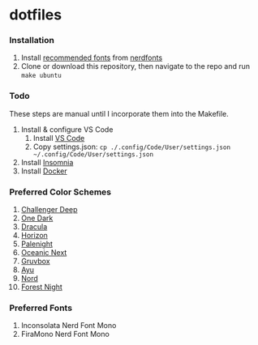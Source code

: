 # dotfiles

### Installation
1. Install [recommended fonts](#preferred-fonts) from [nerdfonts](https://www.nerdfonts.com/)
2. Clone or download this repository, then navigate to the repo and run `make ubuntu`

### Todo
These steps are manual until I incorporate them into the Makefile.

1. Install & configure VS Code
    1. Install [VS Code](https://code.visualstudio.com/)
    2. Copy settings.json: `cp ./.config/Code/User/settings.json ~/.config/Code/User/settings.json`
2. Install [Insomnia](https://insomnia.rest/)
3. Install [Docker](https://docs.docker.com/install/)

### Preferred Color Schemes
1. [Challenger Deep](https://challenger-deep-theme.github.io)
2. [One Dark](https://github.com/joshdick/onedark.vim)
3. [Dracula](https://draculatheme.com/)
4. [Horizon](https://github.com/ntk148v/vim-horizon)
5. [Palenight](https://github.com/drewtempelmeyer/palenight.vim)
6. [Oceanic Next](https://github.com/mhartington/oceanic-next)
7. [Gruvbox](https://github.com/gruvbox-community/gruvbox)
8. [Ayu](https://github.com/ayu-theme/ayu-vim)
9. [Nord](https://www.nordtheme.com)
10. [Forest Night](https://github.com/sainnhe/forest-night)

### Preferred Fonts
1. Inconsolata Nerd Font Mono
2. FiraMono Nerd Font Mono

